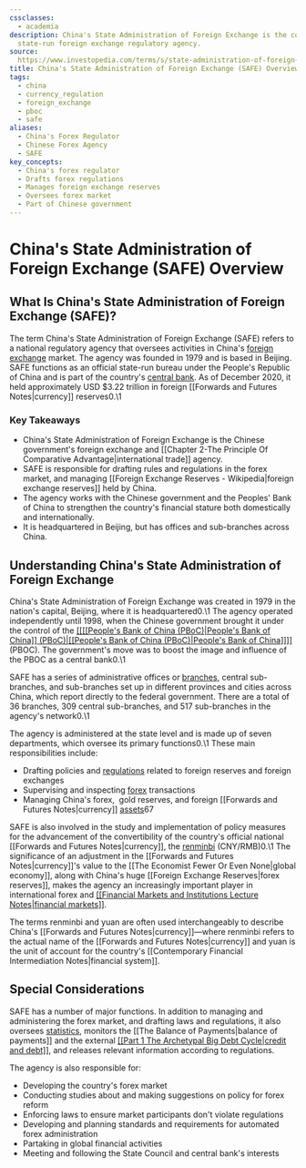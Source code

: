 ```yaml
---
cssclasses:
  - academia
description: China's State Administration of Foreign Exchange is the country's official
  state-run foreign exchange regulatory agency.
source: 
  https://www.investopedia.com/terms/s/state-administration-of-foreign-exchange.asp
title: China's State Administration of Foreign Exchange (SAFE) Overview
tags:
  - china
  - currency_regulation
  - foreign_exchange
  - pboc
  - safe
aliases:
  - China's Forex Regulator
  - Chinese Forex Agency
  - SAFE
key_concepts:
  - China's forex regulator
  - Drafts forex regulations
  - Manages foreign exchange reserves
  - Oversees forex market
  - Part of Chinese government
---
```


# China's State Administration of Foreign Exchange (SAFE) Overview
## What Is China's State Administration of Foreign Exchange (SAFE)?

The term China's State Administration of Foreign Exchange (SAFE) refers to a national regulatory agency that oversees activities in China's [foreign exchange](https://www.investopedia.com/terms/f/foreign-exchange.asp) market. The agency was founded in 1979 and is based in Beijing. SAFE functions as an official state-run bureau under the People's Republic of China and is part of the country's [central bank](https://www.investopedia.com/terms/c/centralbank.asp). As of December 2020,  it held approximately USD $3.22 trillion in foreign [[Forwards and Futures Notes|currency]] reserves0.\1﻿

### Key Takeaways

- China's State Administration of Foreign Exchange is the Chinese government's foreign exchange and [[Chapter 2-The Principle Of Comparative Advantage|international trade]] agency.
- SAFE is responsible for drafting rules and regulations in the forex market,  and managing [[Foreign Exchange Reserves - Wikipedia|foreign exchange reserves]] held by China.
- The agency works with the Chinese government and the Peoples' Bank of China to strengthen the country's financial stature both domestically and internationally.
- It is headquartered in Beijing,  but has offices and sub-branches across China.

## Understanding China's State Administration of Foreign Exchange

China's State Administration of Foreign Exchange was created in 1979 in the nation's capital,  Beijing,  where it is headquartered0.\1﻿ The agency operated independently until 1998,  when the Chinese government brought it under the control of the [[[[[People's Bank of China (PBoC)|People's Bank of China]] (PBoC)|[[People's Bank of China (PBoC)|People's Bank of China]]]]](https://www.investopedia.com/terms/p/peoples-bank-china-pboc.asp) (PBOC). The government's move was to boost the image and influence of the PBOC as a central bank0.\1﻿

SAFE has a series of administrative offices or [branches](https://www.investopedia.com/terms/b/branch-office.asp),  central sub-branches,  and sub-branches set up in different provinces and cities across China,  which report directly to the federal government. There are a total of 36 branches,  309 central sub-branches,  and 517 sub-branches in the agency's network0.\1﻿

The agency is administered at the state level and is made up of seven departments,  which oversee its primary functions0.\1﻿ These main responsibilities include:

- Drafting policies and [regulations](https://www.investopedia.com/terms/r/regulation-i.asp) related to foreign reserves and foreign exchanges
- Supervising and inspecting [forex](https://www.investopedia.com/terms/f/forex.asp) transactions
- Managing China's forex,    gold reserves,  and foreign [[Forwards and Futures Notes|currency]] [assets](https://www.investopedia.com/terms/a/asset.asp)6﻿﻿7

SAFE is also involved in the study and implementation of policy measures for the advancement of the convertibility of the country's official national [[Forwards and Futures Notes|currency]],  the [renminbi](https://www.investopedia.com/terms/forex/c/cny-china-yuan-renminbi.asp) (CNY/RMB)0.\1﻿ The significance of an adjustment in the [[Forwards and Futures Notes|currency]]'s value to the [[The Economist Fewer Or Even None|global economy]],  along with China's huge [[Foreign Exchange Reserves|forex reserves]],  makes the agency an increasingly important player in international forex and [[[Financial Markets and Institutions Lecture Notes|financial markets]]](https://www.investopedia.com/terms/f/financial-market.asp).

The terms renminbi and yuan are often used interchangeably to describe China's [[Forwards and Futures Notes|currency]]—where renminbi refers to the actual name of the [[Forwards and Futures Notes|currency]] and yuan is the unit of account for the country's [[Contemporary Financial Intermediation Notes|financial system]].

## Special Considerations

SAFE has a number of major functions. In addition to managing and administering the forex market,  and drafting laws and regulations,  it also oversees [statistics](https://www.investopedia.com/terms/s/statistics.asp),  monitors the [[The Balance of Payments|balance of payments]] and the external [[[Part 1 The Archetypal Big Debt Cycle|credit and debt]]](https://www.investopedia.com/credit-and-debt-4689724),  and releases relevant information according to regulations.

The agency is also responsible for:

- Developing the country's forex market
- Conducting studies about and making suggestions on policy for forex reform
- Enforcing laws to ensure market participants don't violate regulations
- Developing and planning standards and requirements for automated forex administration
- Partaking in global financial activities
- Meeting and following the State Council and central bank's interests